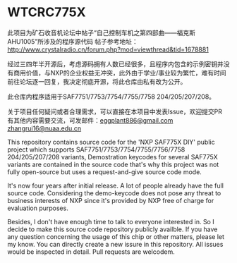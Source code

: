 # WTCRC775X

此项目为矿石收音机论坛中帖子“自己控制车机之第四部曲——福克斯AHU1005”所涉及的程序源代码
帖子参考地址：http://www.crystalradio.cn/forum.php?mod=viewthread&tid=1678881

经过三四年半开源后，考虑源码拥有人数已经很多，且程序内包含的示例密钥并没有商用价值，与NXP的企业权益无冲突，此外由于学业/事业较为繁忙，难有时间前往论坛逐一回复，我决定彻底开源，将此仓库由私有改为公开。

此仓库内程序适用于SAF7751/7753/7754/7755/7758 204/205/207/208。

关于项目任何疑问或者合理需求，可以直接在本项目中发表Issue，欢迎提交PR
有其他内容需要交流，可发邮件：eggplant886@gmail.com zhangrui16@nuaa.edu.cn

This repository contains source code for the 'NXP SAF775X DIY' public project which supports SAF7751/7753/7754/7755/7756/7758 204/205/207/208 variants,
Demostration keycodes for several SAF775X variants are contained in the source code that's why this project was not fully open-source but uses a request-and-give source code mode.

It's now four years after initial release. A lot of people already have the full source code. Considering the demo-keycode does not pose any threat to business interests of NXP since it's provided by NXP free of charge for evaluation purposes.

Besides, I don't have enough time to talk to everyone interested in. So I decide to make this source code repository publicly availble.
If you have any question concerning the usage of this chip or other matters, please let my know. You can directly create a new issure in this repository. All issues would be inspected in detail. Pull requests are welcodem.

